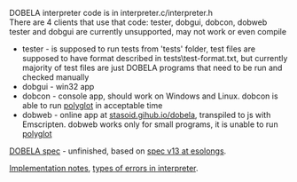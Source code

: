 DOBELA interpreter code is in interpreter.c/interpreter.h  
There are 4 clients that use that code: tester, dobgui, dobcon, dobweb  
tester and dobgui are currently unsupported, may not work or even compile  
 - tester - is supposed to run tests from 'tests' folder, 
         test files are supposed to have format described in tests\test-format.txt,
         but currently majority of test files are just DOBELA programs that need to be run and checked manually
 - dobgui - win32 app
 - dobcon - console app, should work on Windows and Linux.
         dobcon is able to run [polyglot](https://codegolf.stackexchange.com/a/178900) in acceptable time
 - dobweb - online app at [stasoid.gihub.io/dobela](https://stasoid.github.io/dobela), transpiled to js with Emscripten.
         dobweb works only for small programs, it is unable to run [polyglot](https://codegolf.stackexchange.com/a/178900)

[DOBELA spec](spec.txt) - unfinished, based on [spec v13 at esolongs](https://esolangs.org/wiki/DOBELA).

[Implementation notes](impl.txt), [types of errors in interpreter](impl-errors.txt).